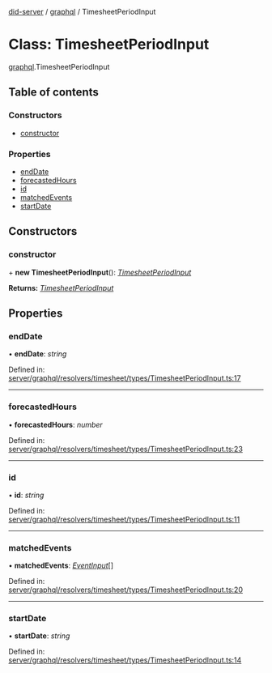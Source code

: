 [did-server](../README.md) / [graphql](../modules/graphql.md) / TimesheetPeriodInput

# Class: TimesheetPeriodInput

[graphql](../modules/graphql.md).TimesheetPeriodInput

## Table of contents

### Constructors

- [constructor](graphql.timesheetperiodinput.md#constructor)

### Properties

- [endDate](graphql.timesheetperiodinput.md#enddate)
- [forecastedHours](graphql.timesheetperiodinput.md#forecastedhours)
- [id](graphql.timesheetperiodinput.md#id)
- [matchedEvents](graphql.timesheetperiodinput.md#matchedevents)
- [startDate](graphql.timesheetperiodinput.md#startdate)

## Constructors

### constructor

\+ **new TimesheetPeriodInput**(): [*TimesheetPeriodInput*](graphql.timesheetperiodinput.md)

**Returns:** [*TimesheetPeriodInput*](graphql.timesheetperiodinput.md)

## Properties

### endDate

• **endDate**: *string*

Defined in: [server/graphql/resolvers/timesheet/types/TimesheetPeriodInput.ts:17](https://github.com/Puzzlepart/did/blob/5da6768a/server/graphql/resolvers/timesheet/types/TimesheetPeriodInput.ts#L17)

___

### forecastedHours

• **forecastedHours**: *number*

Defined in: [server/graphql/resolvers/timesheet/types/TimesheetPeriodInput.ts:23](https://github.com/Puzzlepart/did/blob/5da6768a/server/graphql/resolvers/timesheet/types/TimesheetPeriodInput.ts#L23)

___

### id

• **id**: *string*

Defined in: [server/graphql/resolvers/timesheet/types/TimesheetPeriodInput.ts:11](https://github.com/Puzzlepart/did/blob/5da6768a/server/graphql/resolvers/timesheet/types/TimesheetPeriodInput.ts#L11)

___

### matchedEvents

• **matchedEvents**: [*EventInput*](graphql.eventinput.md)[]

Defined in: [server/graphql/resolvers/timesheet/types/TimesheetPeriodInput.ts:20](https://github.com/Puzzlepart/did/blob/5da6768a/server/graphql/resolvers/timesheet/types/TimesheetPeriodInput.ts#L20)

___

### startDate

• **startDate**: *string*

Defined in: [server/graphql/resolvers/timesheet/types/TimesheetPeriodInput.ts:14](https://github.com/Puzzlepart/did/blob/5da6768a/server/graphql/resolvers/timesheet/types/TimesheetPeriodInput.ts#L14)
